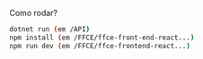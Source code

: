 Como rodar?
```bash
dotnet run (em /API)
npm install (em /FFCE/ffce-front-end-react...)
npm run dev (em /FFCE/ffce-frontend-react...)
```
